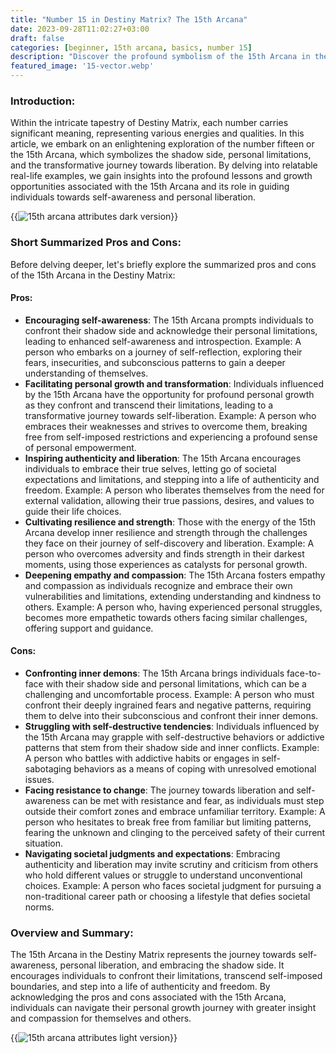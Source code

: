 ```yaml
---
title: "Number 15 in Destiny Matrix? The 15th Arcana"
date: 2023-09-28T11:02:27+03:00
draft: false
categories: [beginner, 15th arcana, basics, number 15]
description: "Discover the profound symbolism of the 15th Arcana in the Destiny Matrix system as we explore its representation of the shadow side, personal limitations, and the journey towards liberation."
featured_image: '15-vector.webp'
---
```


### Introduction:
Within the intricate tapestry of Destiny Matrix, each number carries significant meaning, representing various energies and qualities. In this article, we embark on an enlightening exploration of the number fifteen or the 15th Arcana, which symbolizes the shadow side, personal limitations, and the transformative journey towards liberation. By delving into relatable real-life examples, we gain insights into the profound lessons and growth opportunities associated with the 15th Arcana and its role in guiding individuals towards self-awareness and personal liberation.

{{<image link="15-dark.webp" alt="15th arcana attributes dark version">}}

### Short Summarized Pros and Cons:
Before delving deeper, let's briefly explore the summarized pros and cons of the 15th Arcana in the Destiny Matrix:

#### Pros:

- **Encouraging self-awareness**: The 15th Arcana prompts individuals to confront their shadow side and acknowledge their personal limitations, leading to enhanced self-awareness and introspection.
Example: A person who embarks on a journey of self-reflection, exploring their fears, insecurities, and subconscious patterns to gain a deeper understanding of themselves.
- **Facilitating personal growth and transformation**: Individuals influenced by the 15th Arcana have the opportunity for profound personal growth as they confront and transcend their limitations, leading to a transformative journey towards self-liberation.
Example: A person who embraces their weaknesses and strives to overcome them, breaking free from self-imposed restrictions and experiencing a profound sense of personal empowerment.
- **Inspiring authenticity and liberation**: The 15th Arcana encourages individuals to embrace their true selves, letting go of societal expectations and limitations, and stepping into a life of authenticity and freedom.
Example: A person who liberates themselves from the need for external validation, allowing their true passions, desires, and values to guide their life choices.
- **Cultivating resilience and strength**: Those with the energy of the 15th Arcana develop inner resilience and strength through the challenges they face on their journey of self-discovery and liberation.
Example: A person who overcomes adversity and finds strength in their darkest moments, using those experiences as catalysts for personal growth.
- **Deepening empathy and compassion**: The 15th Arcana fosters empathy and compassion as individuals recognize and embrace their own vulnerabilities and limitations, extending understanding and kindness to others.
Example: A person who, having experienced personal struggles, becomes more empathetic towards others facing similar challenges, offering support and guidance.

#### Cons:

- **Confronting inner demons**: The 15th Arcana brings individuals face-to-face with their shadow side and personal limitations, which can be a challenging and uncomfortable process.
Example: A person who must confront their deeply ingrained fears and negative patterns, requiring them to delve into their subconscious and confront their inner demons.
- **Struggling with self-destructive tendencies**: Individuals influenced by the 15th Arcana may grapple with self-destructive behaviors or addictive patterns that stem from their shadow side and inner conflicts.
Example: A person who battles with addictive habits or engages in self-sabotaging behaviors as a means of coping with unresolved emotional issues.
- **Facing resistance to change**: The journey towards liberation and self-awareness can be met with resistance and fear, as individuals must step outside their comfort zones and embrace unfamiliar territory.
Example: A person who hesitates to break free from familiar but limiting patterns, fearing the unknown and clinging to the perceived safety of their current situation.
- **Navigating societal judgments and expectations**: Embracing authenticity and liberation may invite scrutiny and criticism from others who hold different values or struggle to understand unconventional choices.
Example: A person who faces societal judgment for pursuing a non-traditional career path or choosing a lifestyle that defies societal norms.

### Overview and Summary:
The 15th Arcana in the Destiny Matrix represents the journey towards self-awareness, personal liberation, and embracing the shadow side. It encourages individuals to confront their limitations, transcend self-imposed boundaries, and step into a life of authenticity and freedom. By acknowledging the pros and cons associated with the 15th Arcana, individuals can navigate their personal growth journey with greater insight and compassion for themselves and others.

{{<image link="15-light.webp" alt="15th arcana attributes light version">}}